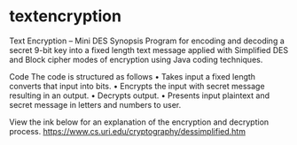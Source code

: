 # textencryption
Text Encryption – Mini DES
Synopsis
Program for encoding and decoding a secret 9-bit key into a fixed length text message applied with Simplified DES and Block cipher modes of encryption using Java coding techniques.

Code
The code is structured as follows
•	Takes input a fixed length converts that input into bits. 
•	Encrypts the input with secret message resulting in an output.
•	Decrypts output.
•	Presents input plaintext and secret message in letters and numbers to user.

View the ink below for an explanation of the encryption and decryption process.
https://www.cs.uri.edu/cryptography/dessimplified.htm
